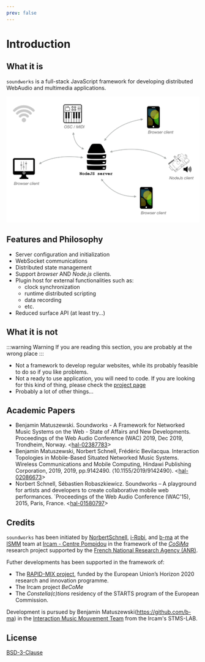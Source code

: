 ```yaml
---
prev: false
---
```


# Introduction

## What it is

`soundworks` is a full-stack JavaScript framework for developing distributed WebAudio and multimedia applications. 

![soundworks-logo](./assets/high-level-architecture.png)

## Features and Philosophy

- Server configuration and initialization
- WebSocket communications
- Distributed state management
- Support _browser_ AND _Node.js_ clients.
- Plugin host for external functionalities such as:
  + clock synchronization
  + runtime distributed scripting
  + data recording
  + etc.
- Reduced surface API (at least try...)

## What it is not

:::warning Warning
If you are reading this section, you are probably at the wrong place
:::

- Not a framework to develop regular websites, while its probably feasible to do so if you like problems.
- Not a ready to use application, you will need to code. If you are looking for this kind of thing, please check the [project page](https://google.com)
- Probably a lot of other things...

## Academic Papers

- Benjamin Matuszewski. Soundworks - A Framework for Networked Music Systems on the Web - State of Affairs and New Developments. Proceedings of the Web Audio Conference (WAC) 2019, Dec 2019, Trondheim, Norway. <[hal-02387783](https://hal.archives-ouvertes.fr/hal-02387783)>
- Benjamin Matuszewski, Norbert Schnell, Frédéric Bevilacqua. Interaction Topologies in Mobile-Based Situated Networked Music Systems. Wireless Communications and Mobile Computing, Hindawi Publishing Corporation, 2019, 2019, pp.9142490. ⟨10.1155/2019/9142490⟩. <[hal-02086673](https://hal.archives-ouvertes.fr/hal-02086673)>
- Norbert Schnell, Sébastien Robaszkiewicz. Soundworks – A playground for artists and developers to create collaborative mobile web performances. `Proceedings of the Web Audio Conference (WAC'15), 2015, Paris, France. <[hal-01580797](https://hal.archives-ouvertes.fr/hal-01580797)>

## Credits

`soundworks` has been initiated by [NorbertSchnell](https://github.com/NorbertSchnell), [i-Robi](https://github.com/i-Robi), and [b-ma](https://github.com/b-ma) at the [ISMM](http://ismm.ircam.fr/) team at [Ircam - Centre Pompidou](http://www.ircam.fr/) in the framework of the [*CoSiMa*](http://cosima.ircam.fr/) research project supported by the [French National Research Agency (ANR)](http://www.agence-nationale-recherche.fr/en/).

Futher developments has been supported in the framework of:
- The [RAPID-MIX project](http://rapidmix.goldsmithsdigital.com/), funded by the European Union’s Horizon 2020 research and innovation programme.
- The Ircam project _BeCoMe_ 
- The _Constella(c)tions_ residency of the STARTS program of the European Commission.

Development is pursued by Benjamin Matuszewski(https://github.com/b-ma)  in the [Interaction Music Mouvement Team](https://www.stms-lab.fr/team/interaction-son-musique-mouvement/) from the Ircam's STMS-LAB.

## License

[BSD-3-Clause](https://github.com/collective-soundworks/soundworks/blob/master/LICENSE)
